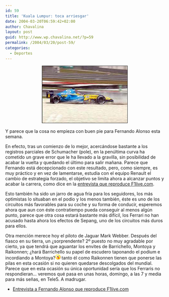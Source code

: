 ```yaml
---
id: 59
title: 'Kuala Lumpur: toca arriesgar'
date: 2004-03-20T06:59:42+02:00
author: Chavalina
layout: post
guid: http://www.wp.chavalina.net/?p=59
permalink: /2004/03/20/post-59/
categories:
  - Deportes
---
```

<p align="center">
  <img src="/imagenes/fotos/kuala-lumpur-split.jpg" width="270" height="180" border="1" title="fotograf&iacute;a de www.f1.com" alt="split de Alonso en Kuala Lumpur" />
</p>

Y parece que la cosa no empieza con buen pie para Fernando Alonso esta semana.

En efecto, tras un comienzo de lo mejor, acerc&aacute;ndose bastante a los registros parciales de Schumacher (pole), en la pen&uacute;ltima curva ha cometido un grave error que le ha llevado a la gravilla, sin posibilidad de acabar la vuelta y quedando el &uacute;ltimo para salir ma&ntilde;ana. Parece que Fernando est&aacute; decepcionado con este resultado, pero, como siempre, es muy pr&aacute;ctico y en vez de lamentarse, estudia con el equipo Renault el cambio de estrategia forzado, el objetivo se limita ahora a alcanzar puntos y acabar la carrera, como dice en la <a href="http://f1.racing-live.com/es/headlines/news/detail/040320145934.shtml" target="_blank">entrevista que reproduce F1live.com</a>. 

Esto tambi&eacute;n ha sido un jarro de agua fr&iacute;a para los seguidores, los m&aacute;s optimistas lo situaban en el podio y los menos tambi&eacute;n, &eacute;ste es uno de los circuitos m&aacute;s favorables para su coche y su forma de conducir, esperemos ahora que aun con &eacute;ste contratiempo pueda conseguir al menos alg&uacute;n punto, parece que otra cosa estar&aacute; bastante m&aacute;s dif&iacute;cil, los Ferrari no han acusado hasta ahora los efectos de Sepang, uno de los circuitos m&aacute;s duros para ellos.

Otra menci&oacute;n merece hoy el piloto de Jaguar Mark Webber. Despu&eacute;s del fiasco en su tierra, un &iquest;sorprendente? 2&ordm; puesto no muy agradable por cierto, ya que tendr&aacute; que aguantar los envites de Barrichello, Montoya y Raikonnen; &iquest;har&aacute; Barrichello su papel de escudero taponando el podium e incordiando a Montoya?![emo](/imagenes/emoticonos/lengua.gif) tanto &eacute;l como Raikonnen tienen que ponerse las pilas en esta ocasi&oacute;n si no quieren quedarse descolgados del mundial. Parece que en esta ocasi&oacute;n su &uacute;nica oportunidad ser&iacute;a que los Ferraris no respondieran&#8230; veremos qu&eacute; pasa en unas horas, domingo, a las 7 y media para m&aacute;s se&ntilde;as, en Tele5. A madrugar. 

  * <a href="http://f1.racing-live.com/es/headlines/news/detail/040320145934.shtml" target="_blank">Entrevista a Fernando Alonso que reproduce F1live.com</a>